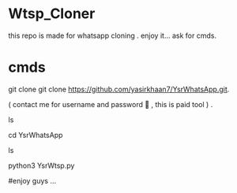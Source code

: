 # Wtsp_Cloner
this repo is made for whatsapp cloning . enjoy it... ask for cmds.
# cmds

git clone git clone https://github.com/yasirkhaan7/YsrWhatsApp.git.

( contact me for username and password 🔑 , this is paid tool ) .

ls

cd YsrWhatsApp

ls

python3 YsrWtsp.py


#enjoy guys ...